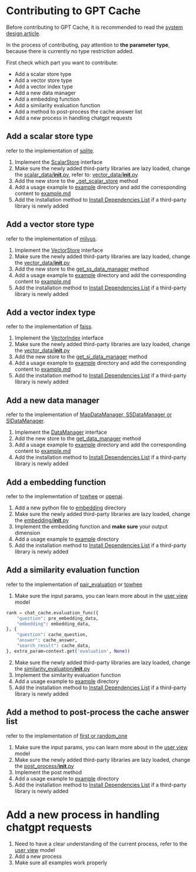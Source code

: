# Contributing to GPT Cache

Before contributing to GPT Cache, it is recommended to read the [system design article](system.md). 

In the process of contributing, pay attention to **the parameter type**, because there is currently no type restriction added.

First check which part you want to contribute:
- Add a scalar store type
- Add a vector store type
- Add a vector index type
- Add a new data manager
- Add a embedding function
- Add a similarity evaluation function
- Add a method to post-process the cache answer list
- Add a new process in handling chatgpt requests

## Add a scalar store type

refer to the implementation of [sqlite](../gpt_cache/cache/scalar_data/sqllite3.py).

1. Implement the [ScalarStore](../gpt_cache/cache/scalar_data/scalar_store.py) interface
2. Make sure the newly added third-party libraries are lazy loaded, change the [scalar_data/__init__.py](../gpt_cache/cache/scalar_data/__init__.py), refer to: [vector_data/__init__.py](../gpt_cache/cache/vector_data/__init__.py)
3. Add the new store to the [_get_scalar_store](../gpt_cache/cache/factory.py) method
4. Add a usage example to [example](../example) directory and add the corresponding content to [example.md](../example/example.md)
5. Add the installation method to [Install Dependencies List](installation.md) if a third-party library is newly added

## Add a vector store type

refer to the implementation of [milvus](../gpt_cache/cache/vector_data/milvus.py).

1. Implement the [VectorStore](../gpt_cache/cache/vector_data/vector_store.py) interface
2. Make sure the newly added third-party libraries are lazy loaded, change the [vector_data/__init__.py](../gpt_cache/cache/vector_data/__init__.py)
3. Add the new store to the [get_ss_data_manager](../gpt_cache/cache/factory.py) method
4. Add a usage example to [example](../example) directory and add the corresponding content to [example.md](../example/example.md)
5. Add the installation method to [Install Dependencies List](installation.md) if a third-party library is newly added

## Add a vector index type

refer to the implementation of [faiss](../gpt_cache/cache/vector_data/faiss.py).

1. Implement the [VectorIndex](../gpt_cache/cache/vector_data/vector_index.py) interface
2. Make sure the newly added third-party libraries are lazy loaded, change the [vector_data/__init__.py](../gpt_cache/cache/vector_data/__init__.py)
3. Add the new store to the [get_si_data_manager](../gpt_cache/cache/factory.py) method
4. Add a usage example to [example](../example) directory and add the corresponding content to [example.md](../example/example.md)
5. Add the installation method to [Install Dependencies List](installation.md) if a third-party library is newly added

## Add a new data manager

refer to the implementation of [MapDataManager, SSDataManager or SIDataManager](../gpt_cache/cache/data_manager.py).

1. Implement the [DataManager](../gpt_cache/cache/data_manager.py) interface
2. Add the new store to the [get_data_manager](../gpt_cache/cache/factory.py) method
3. Add a usage example to [example](../example) directory and add the corresponding content to [example.md](../example/example.md)
4. Add the installation method to [Install Dependencies List](installation.md) if a third-party library is newly added

## Add a embedding function

refer to the implementation of [towhee](../gpt_cache/embedding/towhee.py) or [openai](../gpt_cache/embedding/openai.py).

1. Add a new python file to [embedding](../gpt_cache/embedding) directory
2. Make sure the newly added third-party libraries are lazy loaded, change the [embedding/__init__.py](../gpt_cache/embedding/__init__.py)
3. Implement the embedding function and **make sure** your output dimension
4. Add a usage example to [example](../example) directory
5. Add the installation method to [Install Dependencies List](installation.md) if a third-party library is newly added

## Add a similarity evaluation function

refer to the implementation of [pair_evaluation](../gpt_cache/similarity_evaluation/simple.py) or [towhee](../gpt_cache/similarity_evaluation/towhee.py)

1. Make sure the input params, you can learn more about in the [user view](../gpt_cache/view/openai.py) model
```python
rank = chat_cache.evaluation_func({
    "question": pre_embedding_data,
    "embedding": embedding_data,
}, {
    "question": cache_question,
    "answer": cache_answer,
    "search_result": cache_data,
}, extra_param=context.get('evaluation', None))
```
2. Make sure the newly added third-party libraries are lazy loaded, change the [similarity_evaluation/__init__.py](../gpt_cache/similarity_evaluation/__init__.py)
3. Implement the similarity evaluation function
4. Add a usage example to [example](../example) directory
5. Add the installation method to [Install Dependencies List](installation.md) if a third-party library is newly added

## Add a method to post-process the cache answer list

refer to the implementation of [first or random_one](../gpt_cache/post_process/post_process.py)

1. Make sure the input params, you can learn more about in the [user view](../gpt_cache/view/openai.py) model
2. Make sure the newly added third-party libraries are lazy loaded, change the [post_process/__init__.py](../gpt_cache/post_process/__init__.py)
3. Implement the post method
4. Add a usage example to [example](../example) directory
5. Add the installation method to [Install Dependencies List](installation.md) if a third-party library is newly added

# Add a new process in handling chatgpt requests

1. Need to have a clear understanding of the current process, refer to the [user view](../gpt_cache/view/openai.py) model
2. Add a new process
3. Make sure all examples work properly
